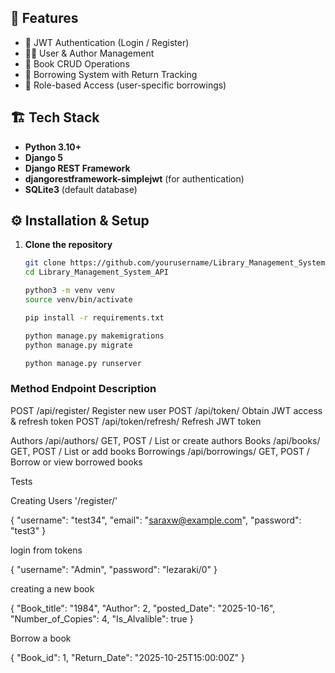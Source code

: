 ## 🚀 Features

- 🔐 JWT Authentication (Login / Register)
- 👩‍💼 User & Author Management
- 📖 Book CRUD Operations
- 📅 Borrowing System with Return Tracking
- 🧠 Role-based Access (user-specific borrowings)

## 🏗️ Tech Stack

- **Python 3.10+**
- **Django 5**
- **Django REST Framework**
- **djangorestframework-simplejwt** (for authentication)
- **SQLite3** (default database)


## ⚙️ Installation & Setup

1. **Clone the repository**
   ```bash
   git clone https://github.com/yourusername/Library_Management_System_API.git
   cd Library_Management_System_API

   python3 -m venv venv
   source venv/bin/activate

   pip install -r requirements.txt

   python manage.py makemigrations
   python manage.py migrate

   python manage.py runserver

### Method	Endpoint	Description

POST	/api/register/	Register new user
POST	/api/token/	Obtain JWT access & refresh token
POST	/api/token/refresh/	Refresh JWT token


Authors	/api/authors/	GET, POST /	List or create authors
Books	/api/books/	GET, POST	/ List or add books
Borrowings	/api/borrowings/	GET, POST	/ Borrow or view borrowed books



Tests

Creating Users '/register/'

{
  "username": "test34",
  "email": "saraxw@example.com",
  "password": "test3"
}

login from tokens

{
  "username": "Admin",
  "password": "lezaraki/0"
}

creating a new book 

{
  "Book_title": "1984",
  "Author": 2,
  "posted_Date": "2025-10-16",
  "Number_of_Copies": 4,
  "Is_Alvalible": true
}

Borrow a book 

{
  "Book_id": 1,
  "Return_Date": "2025-10-25T15:00:00Z"
}

